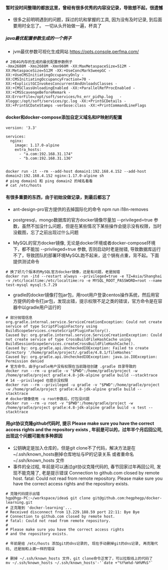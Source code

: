 #### 暂时没时间整理的都放这里，曾经有很多优秀的内容没记录，导致想不起，很遗憾

* 很多之前明明遇到的问题，踩过的坑和掌握的工具, 因为没有及时记录, 到后面要用时全忘了。 一切从头开始做一遍，杯具了

##### java最优配置参数生成的一个例子
* jvm最优参数可视化生成网站 https://opts.console.perfma.com/
```
# 2核4G内存的生成的最优配置参数例子
-Xmx2688M -Xms2688M -Xmn960M -XX:MaxMetaspaceSize=512M -XX:MetaspaceSize=512M -XX:+UseConcMarkSweepGC -XX:+UseCMSInitiatingOccupancyOnly -XX:CMSInitiatingOccupancyFraction=70 -XX:+ExplicitGCInvokesConcurrentAndUnloadsClasses -XX:+CMSClassUnloadingEnabled -XX:+ParallelRefProcEnabled -XX:+CMSScavengeBeforeRemark -XX:ErrorFile=/opt/soft/services/hs_err_pid%p.log   -Xloggc:/opt/soft/services/gc.log -XX:+PrintGCDetails -XX:+PrintGCDateStamps -verbose:class -XX:+PrintCommandLineFlags
```

#### docker和docker-compose添加自定义域名和IP映射的配置
```
version: '3.3'

services:
  nginx:
    image: 1.17.0-alpine
    extra_hosts:
      - "a.com:192.168.31.174"
      - "b.com:192.168.31.136"


docker run -it --rm --add-host domain1:192.168.4.152 --add-host domain2:192.168.4.152 nginx:1.17.0-alpine sh
# ping domain1 和 ping domain2 的域名看看
# cat /etc/hosts
```

#### 有很多重要的东西，由于初始没做记录，到最后都忘了
* ant-design-pro官方提供的去掉国际化的命令 npm run i18n-removes

* postgresql，mongo数据库的官方docker镜像尽量加 --privileged=true 参数，虽然不加没什么问题，但是在某些情况下某些操作会提示没有权限，当时没截图，忘了之前出现过什么问题

* MySQL的官方docker镜像, 无论是docker环境或者docker-compose环境下，都不能加 --privileged=true 参数, 否则启动时老是抛错, 导致数据库运行不了，导致团队的部署环境MySQL跑不起来，这个锅有点重，背不起。下面提供测试命令
```
# 换了好几个版本的MySQL官方docker镜像，还是有问题，老是抛错
docker run -itd --restart always --privileged=true -e TZ=Asia/Shanghai -v /etc/localtime:/etc/localtime:ro -e MYSQL_ROOT_PASSWORD=root --name test-mysql mysql:5.7.29
```

* gradle的docker镜像打包jar包，用root用户登录centos操作系统，然后用官方提供的命令打jar包，发现出错，提示权限不足之类的错误，官方命令是在容器中以gradle用户运行的
```
# 部分抛错信息
org.gradle.internal.service.ServiceCreationException: Could not create service of type ScriptPluginFactory using BuildScopeServices.createScriptPluginFactory().
Caused by: org.gradle.internal.service.ServiceCreationException: Could not create service of type CrossBuildFileHashCache using BuildSessionScopeServices.createCrossBuildFileHashCache().
Caused by: org.gradle.api.UncheckedIOException: Failed to create directory '/home/gradle/project/.gradle/4.8.1/fileHashes'
Caused by: org.gradle.api.UncheckedIOException: java.io.IOException: Permission denied
# 官方命令，由于gradle用户没有权限在当前路径创建 .gradle 目录导致的
docker run --rm -u gradle -v "$PWD":/home/gradle/project -w /home/gradle/project gradle:4.8-jdk-alpine gradle build --stacktrace
# 14 --privileged 也提示没权限
docker run --rm --privileged -u gradle -v "$PWD":/home/gradle/project -w /home/gradle/project gradle:4.8-jdk-alpine gradle build --stacktrace
# docker镜像使用 -u root参数后，打包没问题
docker run --rm -u root -v "$PWD":/home/gradle/project -w /home/gradle/project gradle:4.8-jdk-alpine gradle build -x test --stacktrace
```


#### 用git协议克隆github代码时, 提示 Please make sure you have the correct access rights and the repository exists , 年前是可以的，过年半个月后回公司, 出现这个问题可能有多种原因
* 公钥确定是加入仓库的，但是git clone不了代码，解决方法是在~/.ssh/known_hosts删掉仓库地址与IP的记录关系 或者重命名 ~/.ssh/known_hosts 文件
* 事件的全过程, 年前是可以通过git协议克隆代码的, 春节回家过年再回公司, 发现不能克隆了, 老是提示错误 Connection to github.com closed by remote host. fatal: Could not read from remote repository. Please make sure you have the correct access rights and the repository exists.
```
# 克隆代码提示出错
hgp@hgp-PC:~/workspace/idea$ git clone git@github.com:hegphegp/docker-learning.git
# 正克隆到 'docker-learning'...
# Received disconnect from 13.229.188.59 port 22:11: Bye Bye
# Connection to github.com closed by remote host.
# fatal: Could not read from remote repository.
# 
# Please make sure you have the correct access rights
# and the repository exists.

# 年前是给 /etc/hosts 添加git的dns记录的, 现在手动删掉git的dns记录, 再克隆代码, 还是抛和上面一样的错误

# 删掉 ~/.ssh/known_hosts 文件，git clone命令正常了，可以拉取线上的代码了
mv ~/.ssh/known_hosts ~/.ssh/known_hosts'-'`date +"%Y%m%d-%H%M%S"`
```